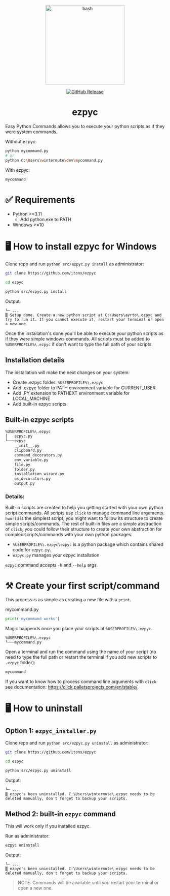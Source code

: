 <p align="center">
  <img width="250px" src="https://raw.githubusercontent.com/marwin1991/profile-technology-icons/refs/heads/main/icons/bash.png" alt="bash" title="bash"/>
</p>
<p align="center">
  <a href="https://github.com/itonx/ezpyc/releases" target="_blank"><img alt="GitHub Release" src="https://img.shields.io/github/v/release/itonx/ezpyc"/></a>
</p>

# <div align="center">ezpyc</div>

Easy Python Commands allows you to execute your python scripts as if they were system commands.

Without ezpyc:

```bash
python mycommand.py
# or
python C:\Users\wintermute\dev\mycommand.py
```

With ezpyc:

```bash
mycommand
```

# ✅ Requirements

- Python >=3.11
  - Add python.exe to PATH
- Windows >=10

# 🖥️ How to install ezpyc for Windows

Clone repo and run `python src/ezpyc.py install` as administrator:

```bash
git clone https://github.com/itonx/ezpyc
```

```bash
cd ezpyc
```

```bash
python src/ezpyc.py install
```

Output:

```
└─ ...
▒ Setup done. Create a new python script at C:\Users\ayrto\.ezpyc and try to run it. If you cannot execute it, restart your terminal or open a new one.
```

Once the installation's done you'll be able to execute your python scripts as if they were simple windows commands. All scripts must be added to `%USERPROFILE%\.ezpyc` if don't want to type the full path of your scripts.

## Installation details

The installation will make the next changes on your system:

- Create .ezpyc folder: `%USERPROFILE%\.ezpyc`
- Add .ezpyc folder to PATH environment variable for CURRENT_USER
- Add .PY extension to PATHEXT environment variable for LOCAL_MACHINE
- Add built-in ezpyc scripts

## Built-in ezpyc scripts

```bash
%USERPROFILE%\.ezpyc
│   ezpyc.py
└───ezpyc
    __init__.py
    clipboard.py
    command_decorators.py
    env_variable.py
    file.py
    folder.py
    installation_wizard.py
    os_decorators.py
    output.py
```

### Details:

Built-in scripts are created to help you getting started with your own python script commands. All scripts use `click` to manage command line arguments. `hworld` is the simplest script, you might want to follow its structure to create simple scripts/commands. The rest of built-in files are a simple abstraction of `click`, you could follow their structure to create your own abstraction for complex scripts/commands with your own python packages.

- `%USERPROFILE%\.ezpyc\ezpyc` is a python package which contains shared code for `ezpyc.py`.
- `ezpyc.py` manages your ezpyc installation

`ezpyc` command accepts `-h` and `--help` args.

# ⚒️ Create your first script/command

This process is as simple as creating a new file with a `print`.

mycommand.py

```python
print('mycommand works')
```

Magic happends once you place your scripts at `%USERPROFILE%\.ezpyc`.

```
%USERPROFILE%\.ezpyc
└───mycommand.py
```

Open a terminal and run the command using the name of your script (no need to type the full path or restart the terminal if you add new scripts to `.ezpyc` folder):

```bash
mycommand
```

If you want to know how to process command line arguments with `click` see documentation: https://click.palletsprojects.com/en/stable/.

# 🖥️ How to uninstall

## Option 1: `ezpyc_installer.py`

Clone repo and run `python src/ezpyc.py uninstall` as administrator:

```bash
git clone https://github.com/itonx/ezpyc
```

```bash
cd ezpyc
```

```bash
python src/ezpyc.py uninstall
```

Output:

```
└─ ...
▒ ezpyc's been uninstalled. C:\Users\wintermute\.ezpyc needs to be deleted manually, don't forget to backup your scripts.
```

## Method 2: built-in `ezpyc` command

This will work only if you installed ezpyc.

Run as administrator:

```bash
ezpyc uninstall
```

Output:

```
└─ ...
▒ ezpyc's been uninstalled. C:\Users\wintermute\.ezpyc needs to be deleted manually, don't forget to backup your scripts.
```

> NOTE: Commands will be available until you restart your terminal or open a new one.
